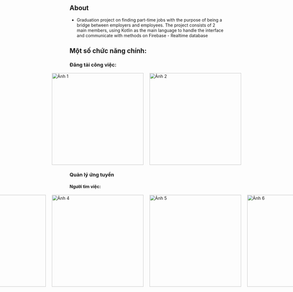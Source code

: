 ## About
- Graduation project on finding part-time jobs with the purpose of being a bridge between employers and employees. The project consists of 2 main members, using Kotlin as the main language to handle the interface and communicate with methods on Firebase - Realtime database

## Một số chức năng chính:
### Đăng tải công việc:
<div style="display: flex; justify-content: center; gap: 20px;">
  <img src="https://github.com/user-attachments/assets/b3adb57a-a4b8-48c1-a0de-6676d540d355" alt="Ảnh 1" width="300" />
  <img src="https://github.com/user-attachments/assets/2ee7bbbf-b6bf-424b-a38a-6414c3328875" alt="Ảnh 2" width="300" />
</div>


### Quản lý ứng tuyển 
#### Người tìm việc:
<div style="display: flex; justify-content: center; gap: 20px;">
    <img src="https://github.com/user-attachments/assets/a49e6d20-76c4-4788-90b3-12d2debcc755" alt="Ảnh 3" width="300" style="display: block; margin: 0 auto;" />
    <img src="https://github.com/user-attachments/assets/b8300672-be27-4af0-a1e3-7c58f63efefd" alt="Ảnh 4" width="300" style="display: block; margin: 0 auto;" />
    <img src="https://github.com/user-attachments/assets/b213c323-e569-4f67-bde3-1b4a5ffd9af4" alt="Ảnh 5" width="300" style="display: block; margin: 0 auto;" />
    <img src="https://github.com/user-attachments/assets/ac3328d0-c831-413e-87b4-cfcb0c3774c4" alt="Ảnh 6" width="300" style="display: block; margin: 0 auto;" />
</div>



